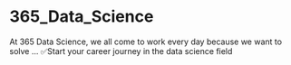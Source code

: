 # 365_Data_Science
At 365 Data Science, we all come to work every day because we want to solve ... ✅Start your career journey in the data science field 
